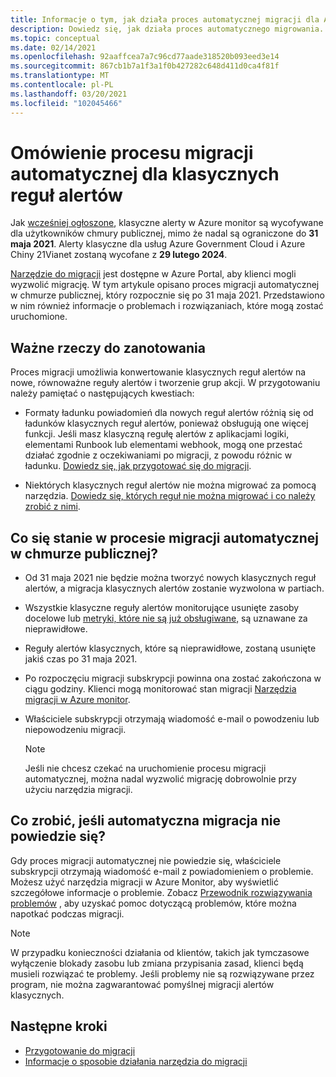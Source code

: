 ```yaml
---
title: Informacje o tym, jak działa proces automatycznej migracji dla Azure Monitor klasycznych alertów
description: Dowiedz się, jak działa proces automatycznego migrowania.
ms.topic: conceptual
ms.date: 02/14/2021
ms.openlocfilehash: 92aaffcea7a7c96cd77aade318520b093eed3e14
ms.sourcegitcommit: 867cb1b7a1f3a1f0b427282c648d411d0ca4f81f
ms.translationtype: MT
ms.contentlocale: pl-PL
ms.lasthandoff: 03/20/2021
ms.locfileid: "102045466"
---
```

# <a name="understand-the-automatic-migration-process-for-your-classic-alert-rules"></a>Omówienie procesu migracji automatycznej dla klasycznych reguł alertów

Jak [wcześniej ogłoszone](monitoring-classic-retirement.md), klasyczne alerty w Azure monitor są wycofywane dla użytkowników chmury publicznej, mimo że nadal są ograniczone do **31 maja 2021**. Alerty klasyczne dla usług Azure Government Cloud i Azure Chiny 21Vianet zostaną wycofane z **29 lutego 2024**.

[Narzędzie do migracji](alerts-using-migration-tool.md) jest dostępne w Azure Portal, aby klienci mogli wyzwolić migrację. W tym artykule opisano proces migracji automatycznej w chmurze publicznej, który rozpocznie się po 31 maja 2021. Przedstawiono w nim również informacje o problemach i rozwiązaniach, które mogą zostać uruchomione.

## <a name="important-things-to-note"></a>Ważne rzeczy do zanotowania

Proces migracji umożliwia konwertowanie klasycznych reguł alertów na nowe, równoważne reguły alertów i tworzenie grup akcji. W przygotowaniu należy pamiętać o następujących kwestiach:

- Formaty ładunku powiadomień dla nowych reguł alertów różnią się od ładunków klasycznych reguł alertów, ponieważ obsługują one więcej funkcji. Jeśli masz klasyczną regułę alertów z aplikacjami logiki, elementami Runbook lub elementami webhook, mogą one przestać działać zgodnie z oczekiwaniami po migracji, z powodu różnic w ładunku. [Dowiedz się, jak przygotować się do migracji](alerts-prepare-migration.md).

- Niektórych klasycznych reguł alertów nie można migrować za pomocą narzędzia. [Dowiedz się, których reguł nie można migrować i co należy zrobić z nimi](alerts-understand-migration.md#manually-migrating-classic-alerts-to-newer-alerts).

## <a name="what-will-happen-during-the-automatic-migration-process-in-public-cloud"></a>Co się stanie w procesie migracji automatycznej w chmurze publicznej?

- Od 31 maja 2021 nie będzie można tworzyć nowych klasycznych reguł alertów, a migracja klasycznych alertów zostanie wyzwolona w partiach.
- Wszystkie klasyczne reguły alertów monitorujące usunięte zasoby docelowe lub [metryki, które nie są już obsługiwane,](alerts-understand-migration.md#classic-alert-rules-on-deprecated-metrics) są uznawane za nieprawidłowe.
- Reguły alertów klasycznych, które są nieprawidłowe, zostaną usunięte jakiś czas po 31 maja 2021.
- Po rozpoczęciu migracji subskrypcji powinna ona zostać zakończona w ciągu godziny. Klienci mogą monitorować stan migracji [Narzędzia migracji w Azure monitor](https://portal.azure.com/#blade/Microsoft_Azure_Monitoring/MigrationBladeViewModel).
- Właściciele subskrypcji otrzymają wiadomość e-mail o powodzeniu lub niepowodzeniu migracji.

    > [!NOTE]
    > Jeśli nie chcesz czekać na uruchomienie procesu migracji automatycznej, można nadal wyzwolić migrację dobrowolnie przy użyciu narzędzia migracji.

## <a name="what-if-the-automatic-migration-fails"></a>Co zrobić, jeśli automatyczna migracja nie powiedzie się?

Gdy proces migracji automatycznej nie powiedzie się, właściciele subskrypcji otrzymają wiadomość e-mail z powiadomieniem o problemie. Możesz użyć narzędzia migracji w Azure Monitor, aby wyświetlić szczegółowe informacje o problemie. Zobacz [Przewodnik rozwiązywania problemów](alerts-understand-migration.md#common-problems-and-remedies) , aby uzyskać pomoc dotyczącą problemów, które można napotkać podczas migracji.

  > [!NOTE]
  > W przypadku konieczności działania od klientów, takich jak tymczasowe wyłączenie blokady zasobu lub zmiana przypisania zasad, klienci będą musieli rozwiązać te problemy. Jeśli problemy nie są rozwiązywane przez program, nie można zagwarantować pomyślnej migracji alertów klasycznych.

## <a name="next-steps"></a>Następne kroki

- [Przygotowanie do migracji](alerts-prepare-migration.md)
- [Informacje o sposobie działania narzędzia do migracji](alerts-understand-migration.md)